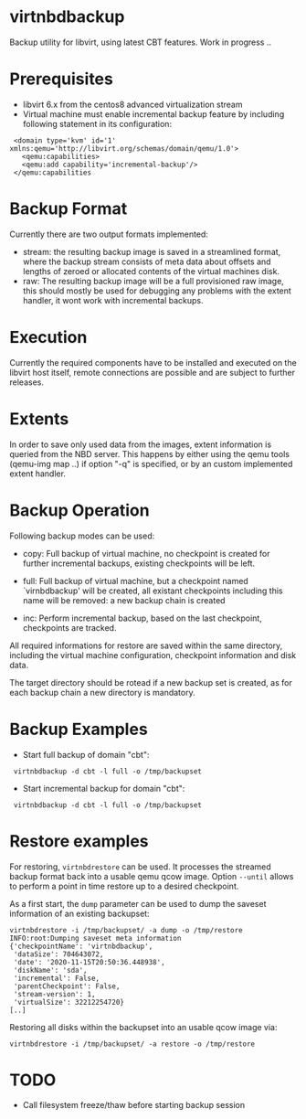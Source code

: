 # virtnbdbackup

Backup utility for libvirt, using latest CBT features.
Work in progress ..

# Prerequisites

* libvirt 6.x from the centos8 advanced virtualization stream
* Virtual machine must enable incremental backup feature by
  including following statement in its configuration:
 
 ```
  <domain type='kvm' id='1' xmlns:qemu='http://libvirt.org/schemas/domain/qemu/1.0'>
    <qemu:capabilities>
    <qemu:add capability='incremental-backup'/>
  </qemu:capabilities
 ```
 
# Backup Format

Currently there are two output formats implemented:

 * stream: the resulting backup image is saved in a streamlined format,
   where the backup stream consists of meta data about offsets and lengths
   of zeroed or allocated contents of the virtual machines disk.
 * raw: The resulting backup image will be a full provisioned raw image,
   this should mostly be used for debugging any problems with the extent
   handler, it wont work with incremental backups.
   
# Execution

Currently the required components have to be installed and executed on the
libvirt host itself, remote connections are possible and are subject to
further releases.
 
# Extents

In order to save only used data from the images, extent information is queried
from the NBD server. This happens by either using the qemu tools (qemu-img map
..) if option "-q" is specified, or by an custom implemented extent handler.

# Backup Operation

Following backup modes can be used:

* copy: Full backup of virtual machine, no checkpoint is created for further
  incremental backups, existing checkpoints will be left.

* full: Full backup of virtual machine, but a checkpoint named `virnbdbackup'
  will be created, all existant checkpoints including this name will be
  removed: a new backup chain is created

* inc: Perform incremental backup, based on the last checkpoint, checkpoints
  are tracked.

All required informations for restore are saved within the same directory,
including the virtual machine configuration, checkpoint information and disk
data.

The target directory should be rotead if a new backup set is created, as for
each backup chain a new directory is mandatory.

# Backup Examples

* Start full backup of domain "cbt":

```
 virtnbdbackup -d cbt -l full -o /tmp/backupset
```

* Start incremental backup for domain "cbt":

```
 virtnbdbackup -d cbt -l full -o /tmp/backupset
```

# Restore examples

For restoring, `virtnbdrestore` can be used. It processes the streamed
backup format back into a usable qemu qcow image. Option `--until`
allows to perform a point in time restore up to a desired checkpoint.

As a first start, the `dump` parameter can be used to dump the saveset
information of an existing backupset:

```
virtnbdrestore -i /tmp/backupset/ -a dump -o /tmp/restore 
INFO:root:Dumping saveset meta information
{'checkpointName': 'virtnbdbackup',
 'dataSize': 704643072,
 'date': '2020-11-15T20:50:36.448938',
 'diskName': 'sda',
 'incremental': False,
 'parentCheckpoint': False,
 'stream-version': 1,
 'virtualSize': 32212254720}
[..]
```

Restoring all disks within the backupset into an usable qcow image via:

```
virtnbdrestore -i /tmp/backupset/ -a restore -o /tmp/restore
```

# TODO

 * Call filesystem freeze/thaw before starting backup session
